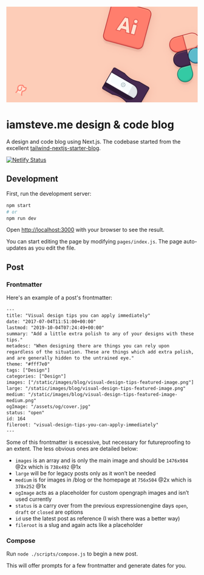 ![iamsteve.me banner](/public/static/images/twitter-card.png)

# iamsteve.me design & code blog
A design and code blog using Next.js. The codebase started from the excellent [tailwind-nextjs-starter-blog](https://github.com/timlrx/tailwind-nextjs-starter-blog).

[![Netlify Status](https://api.netlify.com/api/v1/badges/520edf5b-5787-4b69-a2f0-7ae1efdc3df3/deploy-status)](https://app.netlify.com/sites/iamsteve/deploys)

## Development
First, run the development server:

```bash
npm start
# or
npm run dev
```

Open [http://localhost:3000](http://localhost:3000) with your browser to see the result.

You can start editing the page by modifying `pages/index.js`. The page auto-updates as you edit the file.

## Post

### Frontmatter
Here's an example of a post's frontmatter:

```
---
title: "Visual design tips you can apply immediately"
date: "2017-07-04T11:51:00+00:00"
lastmod: "2019-10-04T07:24:49+00:00"
summary: "Add a little extra polish to any of your designs with these tips."
metadesc: "When designing there are things you can rely upon regardless of the situation. These are things which add extra polish, and are generally hidden to the untrained eye."
theme: "#fff7e0"
tags: ["Design"]
categories: ["Design"]
images: ["/static/images/blog/visual-design-tips-featured-image.png"]
large: "/static/images/blog/visual-design-tips-featured-image.png"
medium: "/static/images/blog/visual-design-tips-featured-image-medium.png"
ogImage: "/assets/og/cover.jpg"
status: "open"
id: 164
fileroot: "visual-design-tips-you-can-apply-immediately"
---
```

Some of this frontmatter is excessive, but necessary for futureproofing to an extent. The less obvious ones are detailed below:

- `images` is an array and is only the main image and should be `1476x984` @2x which is `738x492` @1x
- `large` will be for legacy posts only as it won’t be needed
- `medium` is for images in /blog or the homepage at `756x504` @2x which is `378x252` @1x
- `ogImage` acts as a placeholder for custom opengraph images and isn’t used currently
- `status` is a carry over from the previous expressionengine days `open`, `draft` or `closed` are options
- `id` use the latest post as reference (I wish there was a better way)
- `fileroot` is a slug and again acts like a placeholder

### Compose

Run `node ./scripts/compose.js` to begin a new post.

This will offer prompts for a few frontmatter and generate dates for you.
